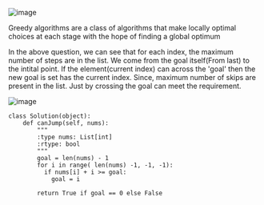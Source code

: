 ![image](https://github.com/user-attachments/assets/bf4ddd59-9ef5-4e56-939a-60b1832763a5)

Greedy algorithms are a class of algorithms that make locally optimal choices at each stage with the hope of finding a global optimum

In the above question, we can see that for each index, the maximum number of steps are in the list. We come from the goal itself(From last) to the intital point. If the element(current index) can across the 'goal' then the new goal is set has the current index.
Since, maximum number of skips are present in the list. Just by crossing the goal can meet the requirement.

![image](https://github.com/user-attachments/assets/66dbab8c-9a09-4980-bcd9-a2be3d9539ca)

```
class Solution(object):
    def canJump(self, nums):
        """
        :type nums: List[int]
        :rtype: bool
        """
        goal = len(nums) - 1
        for i in range( len(nums) -1, -1, -1):
          if nums[i] + i >= goal:
            goal = i

        return True if goal == 0 else False
```
